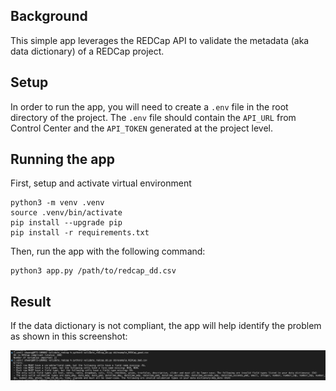 ## Background
This simple app leverages the REDCap API to validate the metadata (aka data dictionary) of a REDCap project. 

## Setup
In order to run the app, you will need to create a `.env` file in the root directory of the project. The `.env` file should contain the `API_URL` from Control Center and the `API_TOKEN` generated at the project level.

## Running the app
First, setup and activate virtual environment
```
python3 -m venv .venv   
source .venv/bin/activate    
pip install --upgrade pip
pip install -r requirements.txt
```

Then, run the app with the following command:
```
python3 app.py /path/to/redcap_dd.csv
```

## Result
If the data dictionary is not compliant, the app will help identify the problem as shown in this screenshot:

![screenshot](screenshot.png)
